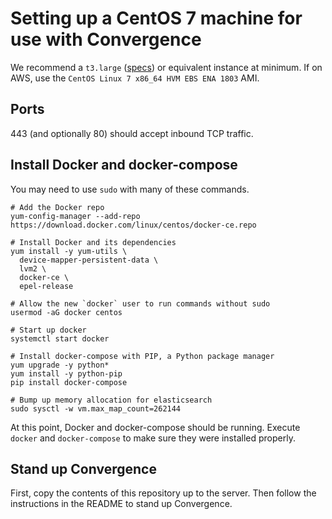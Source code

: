 # Setting up a CentOS 7 machine for use with Convergence

We recommend a `t3.large` ([specs](https://aws.amazon.com/ec2/instance-types/t3/)) or equivalent instance at minimum.  If on AWS, use the `CentOS Linux 7 x86_64 HVM EBS ENA 1803` AMI.

## Ports

443 (and optionally 80) should accept inbound TCP traffic.

## Install Docker and docker-compose

You may need to use `sudo` with many of these commands.

```
# Add the Docker repo 
yum-config-manager --add-repo https://download.docker.com/linux/centos/docker-ce.repo

# Install Docker and its dependencies
yum install -y yum-utils \
  device-mapper-persistent-data \
  lvm2 \
  docker-ce \
  epel-release

# Allow the new `docker` user to run commands without sudo
usermod -aG docker centos

# Start up docker
systemctl start docker

# Install docker-compose with PIP, a Python package manager
yum upgrade -y python*
yum install -y python-pip
pip install docker-compose

# Bump up memory allocation for elasticsearch
sudo sysctl -w vm.max_map_count=262144
```

At this point, Docker and docker-compose should be running.  Execute `docker` and `docker-compose` to make sure they were installed properly.

## Stand up Convergence

First, copy the contents of this repository up to the server.  Then follow the instructions in the README to stand up Convergence.